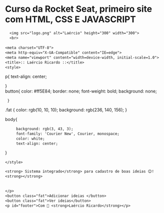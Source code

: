 # Curso da Rocket Seat, primeiro site com HTML, CSS E JAVASCRIPT
<!DOCTYPE html>
<!DOCTYPE html>
<html lang="pt-br">
<head>
    <link rel="shortcut icon" href="logo.png" type="image/x-icon" />


        
      <img src="logo.png" alt="Laércio" height="300" width="300">
      <br>

    <meta charset="UTF-8">
    <meta http-equiv="X-UA-Compatible" content="IE=edge">
    <meta name="viewport" content="width=device-width, initial-scale=1.0">
    <title>:: Laércio Ricardo ::</title>
    <style>
  p{
        text-align: center;

  }      
     button{
         color: #ff5E84;
         border: none;
         font-weight: bold;
         background: none;
        
     }
 .fat {
     color: rgb(10, 10, 10);
    background: rgb(236, 140, 156);
      }

  body{
         
         background: rgb(3, 43, 3);
         font-family: 'Courier New', Courier, monospace;
         color: white;
         text-align: center;
         

        
}

    </style>
    
</head>
<body>
    
    <strong> Sistema integrado</strong> para cadastro de boas ideias 😊! <strong></strong>
  
    
    </p>
    <button class="fat">Adicionar ideias </button>
    <button class="fat">Ver ideias</button>
    <p id="footer">Com 💖 <strong>Laércio Ricardo</strong></p>
</body>
</html>

